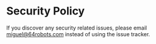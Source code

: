 # Security Policy

If you discover any security related issues, please email miguel@64robots.com instead of using the issue tracker.
